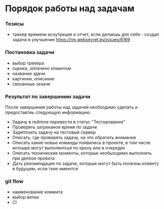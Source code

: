 # Порядок работы над задачам

### Тезисы
* трекер времени иснутркция и отчет, если делаешь для себя - создал задача в улучшение https://rm.websecret.by/issues/6169

### Постановка задачи
* выбор трекера
* оценка, оплачено клиентом
* название здачи
* картинки, описание
* связанные зазачи


### Результат по завершению задачи
После завершения работы над задачей необходимо сделать и предоставтиь следующую информацию:
* Задачу в redmine перевести в статус "Тестирование"
* Проверить затреканое время по задаче
* Задеплоить задачу на тестовый сервер
* Описать, где проверять задачу, на что обратить внимание
* Описать какие новые команды появились в проекте, в том числе котоыре могут выполянтсья по крону или в очередях
* Описать технические моменты, которые необьходимо выполнить при деплое проекта
* Дать рекомендации по задаче, которые могут быть полезны клиенту в будущем, если ткие имеются

### git flow
* наименование коммита
* выбор ветки
* CI